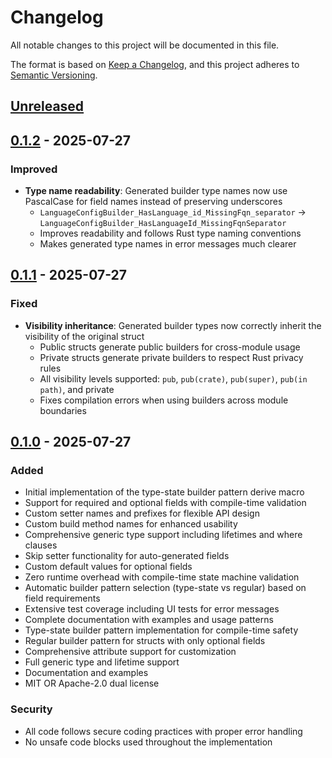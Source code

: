 # Changelog

All notable changes to this project will be documented in this file.

The format is based on [Keep a Changelog](https://keepachangelog.com/en/1.0.0/), and this project adheres to
[Semantic Versioning](https://semver.org/spec/v2.0.0.html).

## [Unreleased]

## [0.1.2] - 2025-07-27

### Improved

- **Type name readability**: Generated builder type names now use PascalCase for field names instead of preserving underscores
  - `LanguageConfigBuilder_HasLanguage_id_MissingFqn_separator` → `LanguageConfigBuilder_HasLanguageId_MissingFqnSeparator`
  - Improves readability and follows Rust type naming conventions
  - Makes generated type names in error messages much clearer

## [0.1.1] - 2025-07-27

### Fixed

- **Visibility inheritance**: Generated builder types now correctly inherit the visibility of the original struct
  - Public structs generate public builders for cross-module usage
  - Private structs generate private builders to respect Rust privacy rules
  - All visibility levels supported: `pub`, `pub(crate)`, `pub(super)`, `pub(in path)`, and private
  - Fixes compilation errors when using builders across module boundaries

## [0.1.0] - 2025-07-27

### Added

- Initial implementation of the type-state builder pattern derive macro
- Support for required and optional fields with compile-time validation
- Custom setter names and prefixes for flexible API design
- Custom build method names for enhanced usability
- Comprehensive generic type support including lifetimes and where clauses
- Skip setter functionality for auto-generated fields
- Custom default values for optional fields
- Zero runtime overhead with compile-time state machine validation
- Automatic builder pattern selection (type-state vs regular) based on field requirements
- Extensive test coverage including UI tests for error messages
- Complete documentation with examples and usage patterns
- Type-state builder pattern implementation for compile-time safety
- Regular builder pattern for structs with only optional fields
- Comprehensive attribute support for customization
- Full generic type and lifetime support
- Documentation and examples
- MIT OR Apache-2.0 dual license

### Security

- All code follows secure coding practices with proper error handling
- No unsafe code blocks used throughout the implementation

[Unreleased]: https://github.com/welf/type-state-builder/compare/v0.1.2...HEAD
[0.1.2]: https://github.com/welf/type-state-builder/compare/v0.1.1...v0.1.2
[0.1.1]: https://github.com/welf/type-state-builder/compare/v0.1.0...v0.1.1
[0.1.0]: https://github.com/welf/type-state-builder/releases/tag/v0.1.0
